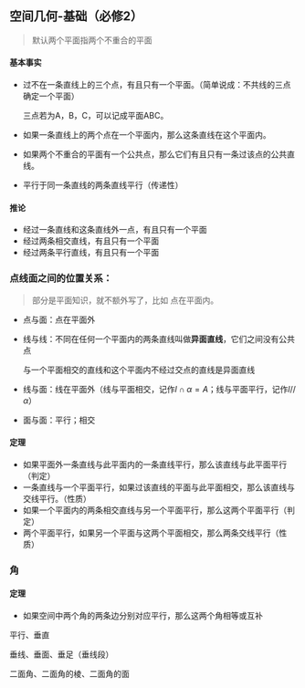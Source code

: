 ## 空间几何-基础（必修2）

> 默认两个平面指两个不重合的平面

#### 基本事实

- 过不在一条直线上的三个点，有且只有一个平面。（简单说成：不共线的三点确定一个平面）

  三点若为A，B，C，可以记成平面ABC。

- 如果一条直线上的两个点在一个平面内，那么这条直线在这个平面内。

- 如果两个不重合的平面有一个公共点，那么它们有且只有一条过该点的公共直线。

- 平行于同一条直线的两条直线平行（传递性）

#### 推论

- 经过一条直线和这条直线外一点，有且只有一个平面
- 经过两条相交直线，有且只有一个平面
- 经过两条平行直线，有且只有一个平面

### 点线面之间的位置关系：

> 部分是平面知识，就不额外写了，比如 点在平面内。

- 点与面：点在平面外

- 线与线：不同在任何一个平面内的两条直线叫做**异面直线**，它们之间没有公共点

  与一个平面相交的直线和这个平面内不经过交点的直线是异面直线

- 线与面：线在平面外（线与平面相交，记作$l\cap \alpha=A$；线与平面平行，记作$l//\alpha$）

- 面与面：平行；相交

#### 定理

- 如果平面外一条直线与此平面内的一条直线平行，那么该直线与此平面平行（判定）
- 一条直线与一个平面平行，如果过该直线的平面与此平面相交，那么该直线与交线平行。（性质）
- 如果一个平面内的两条相交直线与另一个平面平行，那么这两个平面平行（判定）
- 两个平面平行，如果另一个平面与这两个平面相交，那么两条交线平行（性质）

### 角

#### 定理

- 如果空间中两个角的两条边分别对应平行，那么这两个角相等或互补







平行、垂直  

垂线、垂面、垂足（垂线段）  



二面角、二面角的棱、二面角的面  